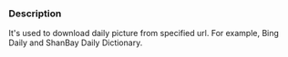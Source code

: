 ### Description
It's used to download daily picture from specified url. For example, Bing Daily and ShanBay Daily Dictionary.

